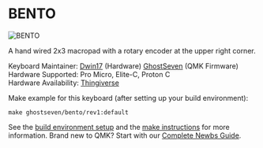 # BENTO

![BENTO](https://cdn.thingiverse.com/assets/0b/6a/84/9c/9a/large_display_IMG_3374.jpg)

A hand wired 2x3 macropad with a rotary encoder at the upper right corner.

Keyboard Maintainer: [Dwin17](https://www.thingiverse.com/dwin17) (Hardware) [GhostSeven](https://github.com/ghostseven) (QMK Firmware)
Hardware Supported: Pro Micro, Elite-C, Proton C   
Hardware Availability: [Thingiverse](https://www.thingiverse.com/thing:4416966)

Make example for this keyboard (after setting up your build environment):

    make ghostseven/bento/rev1:default

See the [build environment setup](https://docs.qmk.fm/#/getting_started_build_tools) and the [make instructions](https://docs.qmk.fm/#/getting_started_make_guide) for more information. Brand new to QMK? Start with our [Complete Newbs Guide](https://docs.qmk.fm/#/newbs).



